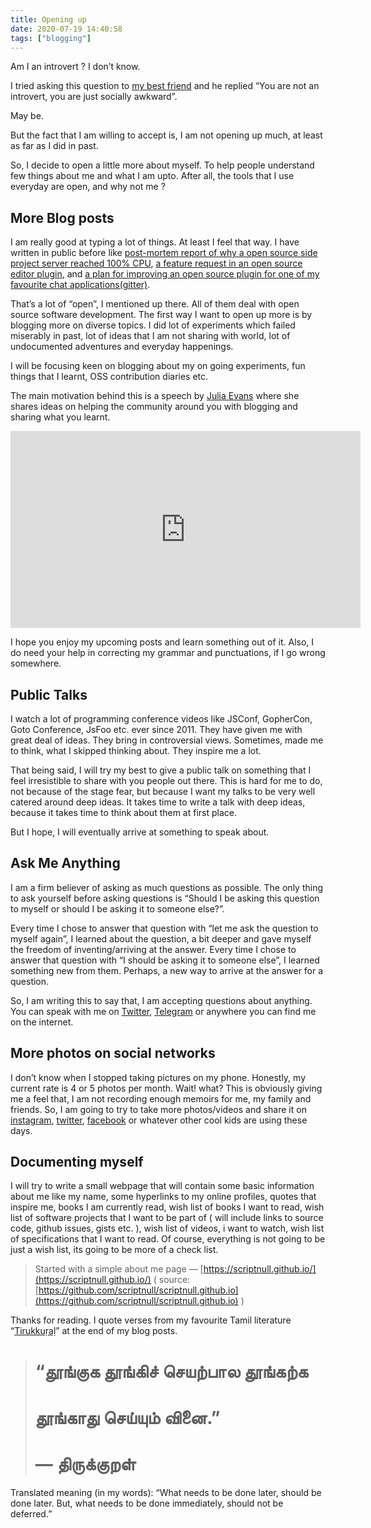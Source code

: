 ```yaml
---
title: Opening up
date: 2020-07-19 14:40:58
tags: ["blogging"]
---
```


Am I an introvert ? I don’t know.

I tried asking this question to [my best friend](https://twitter.com/argon_laser) and he replied “You are not an introvert, you are just socially awkward”.

May be.

But the fact that I am willing to accept is, I am not opening up much, at least as far as I did in past.

So, I decide to open a little more about myself. To help people understand few things about me and what I am upto. After all, the tools that I use everyday are open, and why not me ?

## More Blog posts

I am really good at typing a lot of things. At least I feel that way. I have written in public before like [post-mortem report of why a open source side project server reached 100% CPU](https://github.com/scriptnull/badgeit/issues/19), [a feature request in an open source editor plugin](https://github.com/Microsoft/vscode-go/issues/1106), and [a plan for improving an open source plugin for one of my favourite chat applications(gitter)](https://github.com/gitterHQ/services/issues/77#issuecomment-242194168).

That’s a lot of “open”, I mentioned up there. All of them deal with open source software development. The first way I want to open up more is by blogging more on diverse topics. I did lot of experiments which failed miserably in past, lot of ideas that I am not sharing with world, lot of undocumented adventures and everyday happenings.

I will be focusing keen on blogging about my on going experiments, fun things that I learnt, OSS contribution diaries etc.

The main motivation behind this is a speech by [Julia Evans](https://twitter.com/b0rk) where she shares ideas on helping the community around you with blogging and sharing what you learnt.

<center><iframe width="560" height="315" src="https://www.youtube.com/embed/ftQfpAeyxPo" frameborder="0" allowfullscreen></iframe></center>

I hope you enjoy my upcoming posts and learn something out of it. Also, I do need your help in correcting my grammar and punctuations, if I go wrong somewhere.

## Public Talks

I watch a lot of programming conference videos like JSConf, GopherCon, Goto Conference, JsFoo etc. ever since 2011. They have given me with great deal of ideas. They bring in controversial views. Sometimes, made me to think, what I skipped thinking about. They inspire me a lot.

That being said, I will try my best to give a public talk on something that I feel irresistible to share with you people out there. This is hard for me to do, not because of the stage fear, but because I want my talks to be very well catered around deep ideas. It takes time to write a talk with deep ideas, because it takes time to think about them at first place.

But I hope, I will eventually arrive at something to speak about.

## Ask Me Anything

I am a firm believer of asking as much questions as possible. The only thing to ask yourself before asking questions is “Should I be asking this question to myself or should I be asking it to someone else?”.

Every time I chose to answer that question with “let me ask the question to myself again”, I learned about the question, a bit deeper and gave myself the freedom of inventing/arriving at the answer. Every time I chose to answer that question with “I should be asking it to someone else”, I learned something new from them. Perhaps, a new way to arrive at the answer for a question.

So, I am writing this to say that, I am accepting questions about anything. You can speak with me on [Twitter](https://twitter.com/scriptnull), [Telegram](http://telegram.me/scriptnull) or anywhere you can find me on the internet.

## More photos on social networks

I don’t know when I stopped taking pictures on my phone. Honestly, my current rate is 4 or 5 photos per month. Wait! what? This is obviously giving me a feel that, I am not recording enough memoirs for me, my family and friends. So, I am going to try to take more photos/videos and share it on [instagram](https://www.instagram.com/vishnu.bharathi/), [twitter](https://twitter.com/scriptnull), [facebook](https://www.facebook.com/vishnubharathi04) or whatever other cool kids are using these days.

## Documenting myself

I will try to write a small webpage that will contain some basic information about me like my name, some hyperlinks to my online profiles, quotes that inspire me, books I am currently read, wish list of books I want to read, wish list of software projects that I want to be part of ( will include links to source code, github issues, gists etc. ), wish list of videos, i want to watch, wish list of specifications that I want to read. Of course, everything is not going to be just a wish list, its going to be more of a check list.
> Started with a simple about me page — [https://scriptnull.github.io/](https://scriptnull.github.io/) ( source: [https://github.com/scriptnull/scriptnull.github.io](https://github.com/scriptnull/scriptnull.github.io) )

Thanks for reading. I quote verses from my favourite Tamil literature “[Tirukkuṛaḷ](https://en.wikipedia.org/wiki/Tirukku%E1%B9%9Ba%E1%B8%B7)” at the end of my blog posts.
> # “தூங்குக தூங்கிச் செயற்பால தூங்கற்க
> # தூங்காது செய்யும் வினை.”
> # — திருக்குறள்

Translated meaning (in my words): “What needs to be done later, should be done later. But, what needs to be done immediately, should not be deferred.”
